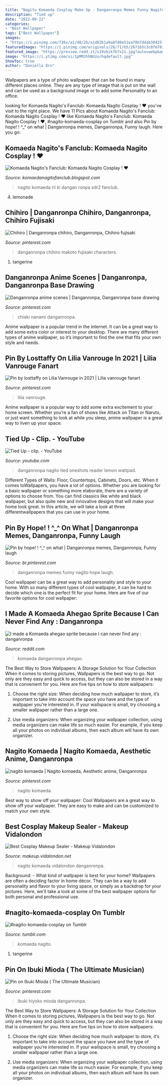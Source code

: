 ```yaml
---
title: "Nagito Komaeda Cosplay Make Up - Danganronpa Memes Funny Nagito Hope Laugh"
description: "Tied up"
date: "2022-09-22"
categories:
- "Best Wallpaper"
tags: ["Best Wallpaper"]
images:
- "https://i.pinimg.com/736x/a1/d8/2b/a1d82b1a9a8fd8e51ea78b7d4ab30425--picture-search-engine-super-danganronpa.jpg"
featuredImage: "https://i.pinimg.com/originals/26/71/b5/2671b5c3c8f67816ceca34db6a213467.jpg"
featured_image: "https://preview.redd.it/s19zbik7b7x21.jpg?auto=webp&amp;s=8e0d626f44c1029f0a1b8c80b8336af6f11ea8d7"
image: "https://i.ytimg.com/vi/1pMMJhhNUzo/hqdefault.jpg"
ShowToc: true
author: "Daniella Orn"
---
```





Wallpapers are a type of photo wallpaper that can be found in many different places online. They are any type of image that is put on the wall and can be used as a background image or to add some Personality to an office.

	

		
looking for Komaeda Nagito&#039;s Fanclub: Komaeda Nagito Cosplay ! ♥ you've visit to the right place. We have 11 Pics about Komaeda Nagito&#039;s Fanclub: Komaeda Nagito Cosplay ! ♥ like Komaeda Nagito&#039;s Fanclub: Komaeda Nagito Cosplay ! ♥, #nagito-komaeda-cosplay on Tumblr and also Pin by hope! ! ^_^ on what | Danganronpa memes, Danganronpa, Funny laugh. Here you go:
		
    
## Komaeda Nagito&#039;s Fanclub: Komaeda Nagito Cosplay ! ♥

<img loading=lazy src="https://3.bp.blogspot.com/-gMfVUbhELeE/Vs4AisxEjQI/AAAAAAAAB6c/Fdow6DsjxaI/s1600/sdr2__komaeda_nagito_cosplay_by_rii_ki_aruxkol-d82sv1k.jpg" onerror="this.onerror=null;this.src='https://tse2.mm.bing.net/th?id=OIP.rJMQP5iuJlCtblX3-g3HdAHaFM&amp;pid=15.1';" alt="Komaeda Nagito&#039;s Fanclub: Komaeda Nagito Cosplay ! ♥">

_Source: komaedanagitofanclub.blogspot.com_

>nagito komaeda rii ki dangan ronpa sdr2 fanclub. 

	

4. lemonade 

    
## Chihiro | Danganronpa Chihiro, Danganronpa, Chihiro Fujisaki

<img loading=lazy src="https://i.pinimg.com/736x/a1/d8/2b/a1d82b1a9a8fd8e51ea78b7d4ab30425--picture-search-engine-super-danganronpa.jpg" onerror="this.onerror=null;this.src='https://tse2.mm.bing.net/th?id=OIP.s0ulN4qCzUKonqZJoQZvhAHaLh&amp;pid=15.1';" alt="Chihiro | Danganronpa chihiro, Danganronpa, Chihiro fujisaki">

_Source: pinterest.com_

>danganronpa chihiro makoto fujisaki characters. 

	

1. tangerine 

    
## Danganronpa Anime Scenes | Danganronpa, Danganronpa Base Drawing

<img loading=lazy src="https://i.pinimg.com/736x/64/31/9a/64319ac7be6ffd551367f403297157fc.jpg" onerror="this.onerror=null;this.src='https://tse3.mm.bing.net/th?id=OIP.jXKu1mh09wltauouzKlptAHaEK&amp;pid=15.1';" alt="Danganronpa anime scenes | Danganronpa, Danganronpa base drawing">

_Source: pinterest.com_

>chiaki nanami danganronpa. 

	

Anime wallpaper is a popular trend in the internet. It can be a great way to add some extra color or interest to your desktop. There are many different types of anime wallpaper, so it’s important to find the one that fits your own style and needs.

    
## Pin By Losttaffy On Lilia Vanrouge In 2021 | Lilia Vanrouge Fanart

<img loading=lazy src="https://i.pinimg.com/736x/2c/01/f8/2c01f804c01778f443f462b632fff38a.jpg" onerror="this.onerror=null;this.src='https://tse4.mm.bing.net/th?id=OIP.JPyHUqwCnb3hSYdhmo_z2gHaFO&amp;pid=15.1';" alt="Pin by losttaffy on Lilia Vanrouge in 2021 | Lilia vanrouge fanart">

_Source: pinterest.com_

>lilia vanrouge. 

	

Anime wallpaper is a popular way to add some extra excitement to your home screen. Whether you’re a fan of shows like Attack on Titan or Naruto, or just want something to look at while you sleep, anime wallpaper is a great way to liven up your space.

    
## Tied Up - Clip. - YouTube

<img loading=lazy src="https://i.ytimg.com/vi/1pMMJhhNUzo/hqdefault.jpg" onerror="this.onerror=null;this.src='https://tse3.mm.bing.net/th?id=OIP.l__7KdOByXGyG7eFQpWpWQHaFj&amp;pid=15.1';" alt="Tied Up - clip. - YouTube">

_Source: youtube.com_

>danganronpa nagito tied oneshots reader lemon wattpad. 

	

Different Types of Walls: Floor, Countertops, Cabinets, Doors, etc.
When it comes toWallpapers, you have a lot of options. Whether you are looking for a basic wallpaper or something more elaborate, there are a variety of options to choose from. You can find classics like white and black wallpaper, but also quite new and innovative designs that will make your home look great. In this article, we will take a look at three differentwallpapers that you can use in your home.

    
## Pin By Hope! ! ^_^ On What | Danganronpa Memes, Danganronpa, Funny Laugh

<img loading=lazy src="https://i.pinimg.com/originals/26/71/b5/2671b5c3c8f67816ceca34db6a213467.jpg" onerror="this.onerror=null;this.src='https://tse3.mm.bing.net/th?id=OIP.VH6o1sEraIjDhbwwtlltPAHaHM&amp;pid=15.1';" alt="Pin by hope! ! ^_^ on what | Danganronpa memes, Danganronpa, Funny laugh">

_Source: br.pinterest.com_

>danganronpa memes funny nagito hope laugh. 

	

Cool wallpaper can be a great way to add personality and style to your home. With so many different types of cool wallpaper, it can be hard to decide which one is the perfect fit for your home. Here are five of our favorite options for cool wallpaper: 

    
## I Made A Komaeda Ahegao Sprite Because I Can Never Find Any : Danganronpa

<img loading=lazy src="https://preview.redd.it/s19zbik7b7x21.jpg?auto=webp&amp;s=8e0d626f44c1029f0a1b8c80b8336af6f11ea8d7" onerror="this.onerror=null;this.src='https://tse4.mm.bing.net/th?id=OIP.zFhV99Tc9PcC8iDAo5Dy2gAAAA&amp;pid=15.1';" alt="I made a Komaeda ahegao sprite because I can never find any : danganronpa">

_Source: reddit.com_

>komaeda danganronpa ahegao. 

	

The Best Way to Store Wallpapers: A Storage Solution for Your Collection
When it comes to storing pictures, Wallpapers is the best way to go. Not only are they easy and quick to access, but they can also be stored in a way that is convenient for you. Here are five tips on how to store wallpapers:
1) Choose the right size: When deciding how much wallpaper to store, it’s important to take into account the space you have and the type of wallpaper you’re interested in. If your wallspace is small, try choosing a smaller wallpaper rather than a large one.

2) Use media organizers: When organizing your wallpaper collection, using media organizers can make life so much easier. For example, if you keep all your photos on individual albums, then each album will have its own organizer.

    
## Nagito Komaeda | Nagito Komaeda, Aesthetic Anime, Danganronpa

<img loading=lazy src="https://i.pinimg.com/originals/cb/df/92/cbdf92dff7ebdb958be29961c4932390.jpg" onerror="this.onerror=null;this.src='https://tse4.mm.bing.net/th?id=OIP.8CMsmrCAT2AMbf_c5GKHvgHaHa&amp;pid=15.1';" alt="nagito komaeda | Nagito komaeda, Aesthetic anime, Danganronpa">

_Source: pinterest.com_

>nagito komaeda. 

	

Best way to show off your wallpaper:
Cool Wallpapers are a great way to show off your wallpaper. They are easy to make and can be customized to match your own style.

    
## Best Cosplay Makeup Sealer - Makeup Vidalondon

<img loading=lazy src="https://www.shecos.com/blog/wp-content/uploads/2019/04/best-nagito-komaeda-cosplay.jpg" onerror="this.onerror=null;this.src='https://tse1.mm.bing.net/th?id=OIP.gdtJsaUrO8ubl5ygQXjcLAHaFs&amp;pid=15.1';" alt="Best Cosplay Makeup Sealer - Makeup Vidalondon">

_Source: makeup.vidalondon.net_

>nagito komaeda vidalondon danganronpa. 

	

Background: - What kind of wallpaper is best for your home?
Wallpapers are often a deciding factor in home décor. They can be a way to add personality and flavor to your living space, or simply as a backdrop for your pictures. Here, we'll take a look at some of the best wallpaper options for both personal and professional use.

    
## #nagito-komaeda-cosplay On Tumblr

<img loading=lazy src="https://64.media.tumblr.com/8cc4e99d27e622cb3078018a79cac791/27d107d720c7a6d9-40/s500x750/a608f0bc5f4e64631495dc2d90929a3a4e618f53.jpg" onerror="this.onerror=null;this.src='https://tse2.mm.bing.net/th?id=OIP.Qr8ODlBWsUp9BavuCXyEyQAAAA&amp;pid=15.1';" alt="#nagito-komaeda-cosplay on Tumblr">

_Source: tumblr.com_

>komaeda nagito. 

	

1. tangerine 

    
## Pin On Ibuki Mioda ( The Ultimate Musician)

<img loading=lazy src="https://i.pinimg.com/736x/54/27/dc/5427dc8c5470a0663b7fdd1df236eeb7--hiyoko.jpg" onerror="this.onerror=null;this.src='https://tse4.mm.bing.net/th?id=OIP.Ix5xjqRLv9caCn7Pike8-QHaFJ&amp;pid=15.1';" alt="Pin on Ibuki Mioda ( The Ultimate Musician)">

_Source: pinterest.com_

>ibuki hiyoko mioda danganronpa. 

	

The Best Way to Store Wallpapers: A Storage Solution for Your Collection
When it comes to storing pictures, Wallpapers is the best way to go. Not only are they easy and quick to access, but they can also be stored in a way that is convenient for you. Here are five tips on how to store wallpapers:
1) Choose the right size: When deciding how much wallpaper to store, it’s important to take into account the space you have and the type of wallpaper you’re interested in. If your wallspace is small, try choosing a smaller wallpaper rather than a large one.

2) Use media organizers: When organizing your wallpaper collection, using media organizers can make life so much easier. For example, if you keep all your photos on individual albums, then each album will have its own organizer.

